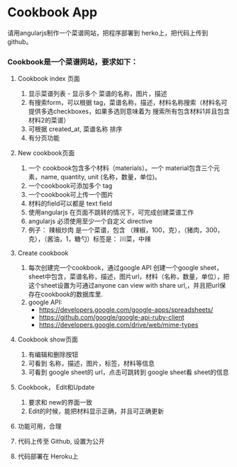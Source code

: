 # Cookbook App

请用angularjs制作一个菜谱网站，把程序部署到 herko上，把代码上传到github。

### Cookbook是一个菜谱网站，要求如下：

1. Cookbook index 页面
   1. 显示菜谱列表 - 显示多个 菜谱的名称，图片，描述
   2. 有搜索form，可以根据 tag，菜谱名称，描述，材料名称搜索（材料名可提供多选checkboxes，如果多选则意味着为 搜索所有包含材料1并且包含材料2的菜谱）
   3. 可根据 created_at, 菜谱名称 排序
   4. 有分页功能

2. New cookbook页面
   1. 一个 cookbook包含多个材料（materials）。一个 material包含三个元素，name, quantity, unit (名称，数量，单位)。
   2. 一个cookbook可添加多个 tag
   3. 一个cookbook可上传一个图片
   4. 材料的field可以都是 text field
   5. 使用angularjs 在页面不跳转的情况下，可完成创建菜谱工作
   6. angularjs 必须使用至少一个自定义 directive
   7. 例子：  辣椒炒肉 是一个菜谱，包含 （辣椒，100，克），（猪肉，300，克），（酱油，1，糖勺）标签是： 川菜，中辣

3. Create cookbook

   1. 每次创建完一个cookbook，通过google API 创建一个google sheet，sheet中包含，菜谱名称，描述，图片url，材料（名称，数量，单位），把这个sheet设置为可通过anyone can view with share url,，并且把url保存在cookbook的数据库里.
   2. google API:
       -  https://developers.google.com/google-apps/spreadsheets/
       -  https://github.com/google/google-api-ruby-client
       -  https://developers.google.com/drive/web/mime-types
   

4. Cookbook show页面
   1. 有编辑和删除按钮
   2. 可看到 名称，描述，图片，标签，材料等信息
   3. 可看到 google sheet的 url，点击可跳转到 google sheet看 sheet的信息

5. Cookbook， Edit和Update
   1. 要求和 new的界面一致
   2. Edit的时候，能把材料显示正确，并且可正确更新
   
6. 功能可用，合理

7. 代码上传至 Github, 设置为公开

8. 代码部署在 Heroku上
